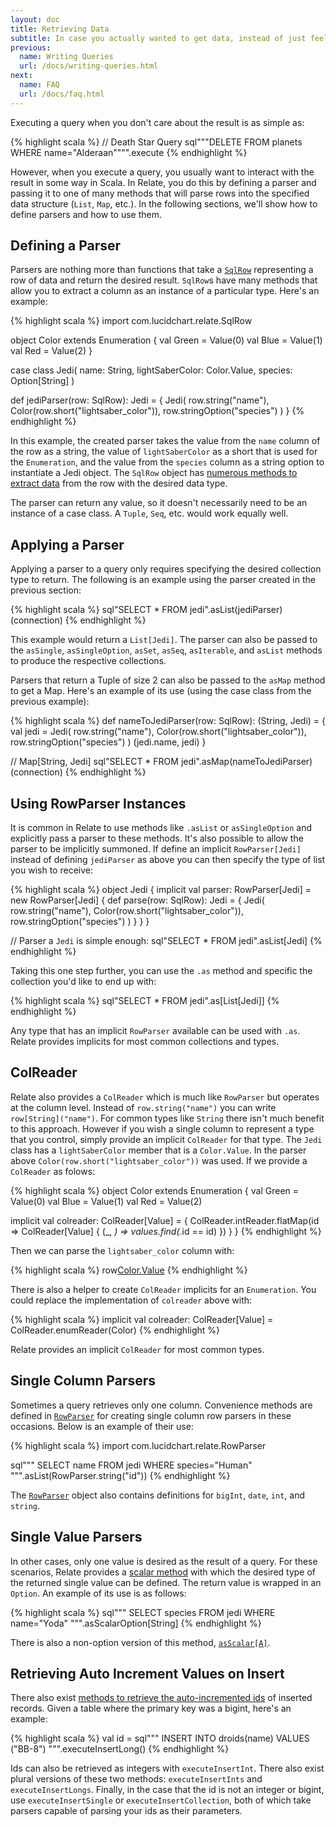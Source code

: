 ```yaml
---
layout: doc
title: Retrieving Data
subtitle: In case you actually wanted to get data, instead of just feeling the thrill of writing nice looking queries
previous:
  name: Writing Queries
  url: /docs/writing-queries.html
next:
  name: FAQ
  url: /docs/faq.html
---
```

Executing a query when you don't care about the result is as simple as:

{% highlight scala %}
// Death Star Query
sql"""DELETE FROM planets WHERE name="Alderaan"""".execute
{% endhighlight %}

However, when you execute a query, you usually want to interact with the result in some way in Scala. In Relate, you do this by defining a parser and passing it to one of many methods that will parse rows into the specified data structure (`List`, `Map`, etc.). In the following sections, we'll show how to define parsers and how to use them.

## Defining a Parser

Parsers are nothing more than functions that take a [`SqlRow`]({{site.baseurl}}/api/2.0.1/index.html#com.lucidchart.relate.SqlRow) representing a row of data and return the desired result. `SqlRow`s have many methods that allow you to extract a column as an instance of a particular type. Here's an example:

{% highlight scala %}
import com.lucidchart.relate.SqlRow

object Color extends Enumeration {
  val Green = Value(0)
  val Blue = Value(1)
  val Red = Value(2)
}

case class Jedi(
  name: String,
  lightSaberColor: Color.Value,
  species: Option[String]
)

def jediParser(row: SqlRow): Jedi = {
  Jedi(
    row.string("name"),
    Color(row.short("lightsaber_color")),
    row.stringOption("species")
  )
}
{% endhighlight %}

In this example, the created parser takes the value from the `name` column of the row as a string, the value of `lightSaberColor` as a short that is used for the `Enumeration`, and the value from the `species` column as a string option to instantiate a Jedi object. The `SqlRow` object has [numerous methods to extract data]({{site.baseurl}}/api/2.0.1/index.html#com.lucidchart.relate.SqlRow) from the row with the desired data type.

The parser can return any value, so it doesn't necessarily need to be an instance of a case class. A `Tuple`, `Seq`, etc. would work equally well.

## Applying a Parser

Applying a parser to a query only requires specifying the desired collection type to return. The following is an example using the parser created in the previous section:

{% highlight scala %}
sql"SELECT * FROM jedi".asList(jediParser)(connection)
{% endhighlight %}

This example would return a `List[Jedi]`. The parser can also be passed to the `asSingle`, `asSingleOption`, `asSet`, `asSeq`, `asIterable`, and `asList` methods to produce the respective collections.

Parsers that return a Tuple of size 2 can also be passed to the `asMap` method to get a Map. Here's an example of its use (using the case class from the previous example):

{% highlight scala %}
def nameToJediParser(row: SqlRow): (String, Jedi) = {
  val jedi = Jedi(
    row.string("name"),
    Color(row.short("lightsaber_color")),
    row.stringOption("species")
  )
  (jedi.name, jedi)
}

// Map[String, Jedi]
sql"SELECT * FROM jedi".asMap(nameToJediParser)(connection)
{% endhighlight %}

## Using RowParser Instances

It is common in Relate to use methods like `.asList` or `asSingleOption` and explicitly pass a parser to these methods. It's also possible to allow the parser to be implicitly summoned. If define an implicit `RowParser[Jedi]` instead of defining `jediParser` as above you can then specify the type of list you wish to receive:

{% highlight scala %}
object Jedi {
  implicit val parser: RowParser[Jedi] = new RowParser[Jedi] {
    def parse(row: SqlRow): Jedi = {
      Jedi(
        row.string("name"),
        Color(row.short("lightsaber_color")),
        row.stringOption("species")
      )
    }
  }
}

// Parser a `Jedi` is simple enough:
sql"SELECT * FROM jedi".asList[Jedi]
{% endhighlight %}

Taking this one step further, you can use the `.as` method and specific the collection you'd like to end up with:

{% highlight scala %}
sql"SELECT * FROM jedi".as[List[Jedi]]
{% endhighlight %}

Any type that has an implicit `RowParser` available can be used with `.as`. Relate provides implicits for most common collections and types.

## ColReader

Relate also provides a `ColReader` which is much like `RowParser` but operates at the column level. Instead of `row.string("name")` you can write `row[String]("name")`. For common types like `String` there isn't much benefit to this approach. However if you wish a single column to represent a type that you control, simply provide an implicit `ColReader` for that type. The `Jedi` class has a `lightSaberColor` member that is a `Color.Value`. In the parser above `Color(row.short("lightsaber_color"))` was used. If we provide a `ColReader` as folows:

{% highlight scala %}
object Color extends Enumeration {
  val Green = Value(0)
  val Blue = Value(1)
  val Red = Value(2)

  implicit val colreader: ColReader[Value] = {
    ColReader.intReader.flatMap(id => ColReader[Value] { (_, _) =>
      values.find(_.id == id)
    })
  }
}
{% endhighlight %}

Then we can parse the `lightsaber_color` column with:

{% highlight scala %}
row[Color.Value]("lightsabe_color")
{% endhighlight %}

There is also a helper to create `ColReader` implicits for an `Enumeration`. You could replace the implementation of `colreader` above with:

{% highlight scala %}
implicit val colreader: ColReader[Value] = ColReader.enumReader(Color)
{% endhighlight %}

Relate provides an implicit `ColReader` for most common types.

## Single Column Parsers

Sometimes a query retrieves only one column. Convenience methods are defined in [`RowParser`]({{site.baseurl}}/api/2.0.1/index.html#com.lucidchart.relate.RowParser$) for creating single column row parsers in these occasions. Below is an example of their use:

{% highlight scala %}
import com.lucidchart.relate.RowParser

sql"""
  SELECT name
  FROM jedi
  WHERE species="Human"
""".asList(RowParser.string("id"))
{% endhighlight %}

The [`RowParser`]({{site.baseurl}}/api/2.0.1/index.html#com.lucidchart.relate.RowParser$) object also contains definitions for `bigInt`, `date`, `int`, and `string`.

## Single Value Parsers

In other cases, only one value is desired as the result of a query. For these scenarios, Relate provides a [scalar method]({{site.baseurl}}/api/2.0.1/index.html#com.lucidchart.relate.Sql@asScalarOption[A]()(implicitconnection:java.sql.Connection):Option[A]) with which the desired type of the returned single value can be defined. The return value is wrapped in an `Option`. An example of its use is as follows:

{% highlight scala %}
sql"""
  SELECT species
  FROM jedi
  WHERE name="Yoda"
""".asScalarOption[String]
{% endhighlight %}

There is also a non-option version of this method, [`asScalar[A]`]({{site.baseurl}}/api/2.0.1/index.html#com.lucidchart.relate.Sql@asScalar[A]()(implicitconnection:java.sql.Connection):A).

## Retrieving Auto Increment Values on Insert

There also exist [methods to retrieve the auto-incremented ids]({{site.baseurl}}/api/2.0.1/index.html#com.lucidchart.relate.Sql) of inserted records. Given a table where the primary key was a bigint, here's an example:

{% highlight scala %}
val id = sql"""
  INSERT INTO droids(name)
  VALUES ("BB-8")
""".executeInsertLong()
{% endhighlight %}

Ids can also be retrieved as integers with `executeInsertInt`. There also exist plural versions of these two methods: `executeInsertInts` and `executeInsertLongs`. Finally, in the case that the id is not an integer or bigint, use `executeInsertSingle` or `executeInsertCollection`, both of which take parsers capable of parsing your ids as their parameters.
